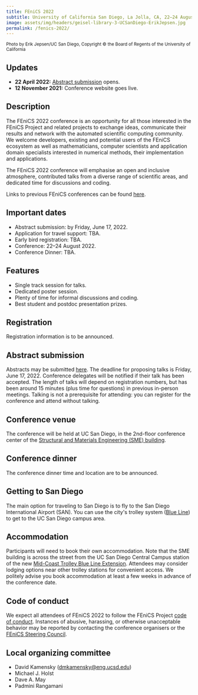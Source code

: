 ```yaml
---
title: FEniCS 2022
subtitle: University of California San Diego, La Jolla, CA, 22–24 August 2022
image: assets/img/headers/geisel-library-3-UCSanDiego-ErikJepsen.jpg
permalink: /fenics-2022/
---
```

<small>Photo by Erik Jepsen/UC San Diego, Copyright © the Board of Regents of the University of California</small>

## Updates

- **22 April 2022:** [Abstract submission](https://docs.google.com/forms/d/e/1FAIpQLSdU3jizMuvnt4EWcFwEeRHx3Kj1PyomRHCGlEdXN8uHeGokAQ/viewform?usp=sf_link) opens.
- **12 November 2021:** Conference website goes live.

## Description

The FEniCS 2022 conference is an opportunity for all those interested in
the FEniCS Project and related projects to exchange ideas, communicate
their results and network with the automated scientific computing
community. We welcome developers, existing and potential users of the
FEniCS ecosystem as well as mathematicians, computer scientists and
application domain specialists interested in numerical methods, their
implementation and applications.

The FEniCS 2022 conference will emphasise an open and inclusive
atmosphere, contributed talks from a diverse range of scientific areas,
and dedicated time for discussions and coding.

Links to previous FEniCS conferences can be found [here](index.md).

## Important dates

- Abstract submission: by Friday, June 17, 2022.
- Application for travel support: TBA.
- Early bird registration: TBA.
- Conference:  22–24 August 2022.
- Conference Dinner: TBA.

## Features

- Single track session for talks.
- Dedicated poster session.
- Plenty of time for informal discussions and coding.
- Best student and postdoc presentation prizes.

## Registration

Registration information is to be announced.

## Abstract submission

Abstracts may be submitted
[here](https://docs.google.com/forms/d/e/1FAIpQLSdU3jizMuvnt4EWcFwEeRHx3Kj1PyomRHCGlEdXN8uHeGokAQ/viewform?usp=sf_link).
The deadline for proposing talks is Friday, June 17, 2022. Conference
delegates will be notified if their talk has been accepted. The length
of talks will depend on registration numbers, but has been around 15
minutes (plus time for questions) in previous in-person meetings.
Talking is not a prerequisite for attending: you can register for the
conference and attend without talking.

## Conference venue

The conference will be held at UC San Diego, in the 2nd-floor conference
center of the [Structural and Materials Engineering (SME)
building](https://structures.ucsd.edu/about-us/directions).

## Conference dinner

The conference dinner time and location are to be announced.

## Getting to San Diego

The main option for traveling to San Diego is to fly to the San Diego
International Airport (SAN). You can use the city's trolley system
([Blue
Line](https://www.sdmts.com/inside-mts-current-projects/uc-san-diego-blue-line-trolley-extension))
to get to the UC San Diego campus area.

## Accommodation

Participants will need to book their own accommodation. Note that the
SME building is across the street from the UC San Diego Central Campus
station of the new [Mid-Coast Trolley Blue Line
Extension](https://www.sdmts.com/inside-mts-current-projects/uc-san-diego-blue-line-trolley-extension).
Attendees may consider lodging options near other trolley stations for
convenient access. We politely advise you book accommodation at least a
few weeks in advance of the conference date.

## Code of conduct

We expect all attendees of FEniCS 2022 to follow the FEniCS Project
[code of conduct](../community/code-of-conduct.md). Instances of
abusive, harassing, or otherwise unacceptable behavior may be reported
by contacting the conference organisers or the [FEniCS Steering
Council](https://github.com/FEniCS/governance).

## Local organizing committee

- David Kamensky ([dmkamensky@eng.ucsd.edu](mailto:dmkamensky@eng.ucsd.edu))
- Michael J. Holst
- Dave A. May
- Padmini Rangamani

